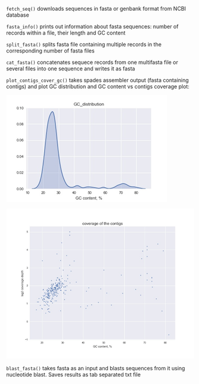 `fetch_seq()` downloads sequences in fasta or genbank format from NCBI database

`fasta_info()` prints out information about fasta sequences: number of records within a file, their length and GC content

`split_fasta()` splits fasta file containing multiple records in the corresponding number of fasta files

`cat_fasta()` concatenates sequece records from one multifasta file or several files into one sequence and writes it as fasta

`plot_contigs_cover_gc()` takes spades assembler output (fasta containing contigs) and plot GC distribution and GC content vs contigs coverage plot:

![gc_vs_coverage](plot_examples/contigs_GC_distribution.jpeg)

![gc_vs_coverage](plot_examples/GC_content_vs_contigs_coverage.jpeg)


`blast_fasta()` takes fasta as an input and blasts sequences from it using nucleotide blast. Saves results as tab separated txt file
